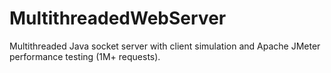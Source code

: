 # MultithreadedWebServer
Multithreaded Java socket server with client simulation and Apache JMeter performance testing (1M+ requests).
